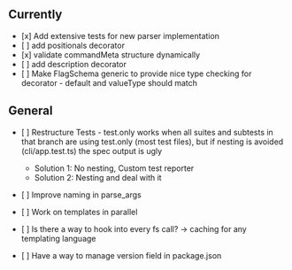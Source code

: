 ## Currently

-   [x] Add extensive tests for new parser implementation
-   [ ] add positionals decorator
-   [x] validate commandMeta structure dynamically
-   [ ] add description decorator
-   [ ] Make FlagSchema generic to provide nice type checking for decorator - default and valueType should match

## General

-   [ ] Restructure Tests - test.only works when all suites and subtests in that branch are using test.only (most test files), but if nesting is avoided (cli/app.test.ts) the spec output is ugly

    -   Solution 1: No nesting, Custom test reporter
    -   Solution 2: Nesting and deal with it

-   [ ] Improve naming in parse_args
-   [ ] Work on templates in parallel
-   [ ] Is there a way to hook into every fs call? -> caching for any templating language
-   [ ] Have a way to manage version field in package.json
